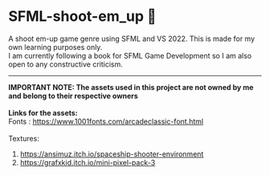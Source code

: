 # SFML-shoot-em_up 👾
A shoot em-up game genre using SFML and VS 2022. This is made for my own learning purposes only. 
<br> 
I am currently following a book for SFML Game Development so I am also open to any constructive criticism.
___ 
**IMPORTANT NOTE: The assets used in this project are not owned by me and belong to their respective owners**
<br><br>
**Links for the assets:**
<br> 
Fonts : https://www.1001fonts.com/arcadeclassic-font.html
<br><br>
Textures:
1. https://ansimuz.itch.io/spaceship-shooter-environment
2. https://grafxkid.itch.io/mini-pixel-pack-3

